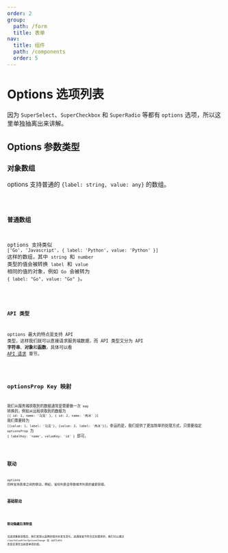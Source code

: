 ```yaml
---
order: 2
group:
  path: /form
  title: 表单
nav:
  title: 组件
  path: /components
  order: 5
---
```


# Options 选项列表

因为 `SuperSelect`、`SuperCheckbox` 和 `SuperRadio` 等都有 `options` 选项，所以这里单独抽离出来讲解。

## Options 参数类型

### 对象数组

options 支持普通的 `{label: string, value: any}` 的数组。

<code src="./__demos__/options/obj_arr.tsx" />

### 普通数组

options 支持类似 `['Go', 'Javascript', { label: 'Python', value: 'Python' }]` 这样的数组，其中 `string` 和 `number` 类型的值会被转换 `label` 和 `value` 相同的值的对象，例如 `Go` 会被转为 `{ label: "Go", value: "Go" }`。

<code src="./__demos__/options/common_arr.tsx" />

### API 类型

options 最大的特点是支持 API 类型，这样我们就可以直接请求服务端数据，而 API 类型又分为 API **字符串**、**对象**和**函数**，具体可以看 [API 请求](/guide/concept/api) 章节。

<code src="./__demos__/options/api.tsx" />

## optionsProp Key 映射

我们从服务端获取到的数据通常是需要做一次 `map` 转换的，例如从远程获取到的数据为 `[{ id: 1, name: '马克' }, { id: 2, name: '冉冰' }]` 我们需要转为 `[{value: 1, label: '马克'}, {value: 2, label: '冉冰'}]`，幸运的是，我们提供了更加简单的处理方式，只需要指定 `optionsProp` 为 `{ labelKey: 'name', valueKey: 'id' }` 即可。

<code src="./__demos__/options/optionsProp.tsx" />

## 联动

options 同样支持表单之间的联动，例如，省份列表会导致城市列表的重新获取。

### 基础联动

<code src="./__demos__/options/linkage.tsx" />

### 联动隐藏后清除值

当选项重新获取后，我们发现以选择的值并非发生变化，这通常是不符合实际需求的，我们可以通过 `clearValueAfterOptionsChange` 在 options 改变后清空当前表单项的值。

<code src="./__demos__/options/clear_value.tsx" />

<API src="./__demos__/options/types.tsx"></API>
